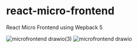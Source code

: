 # react-micro-frontend
React Micro Frontend using Wepback 5 

![microfrontend drawio(3)](https://github.com/kunalznk/react-micro-frontend/assets/50258809/dcae60c3-6ba2-4c8f-b168-6b883b0e8549)
![microfrontend drawio](https://github.com/kunalznk/react-micro-frontend/assets/50258809/e42582df-67fb-4573-aaea-382072e84328)
